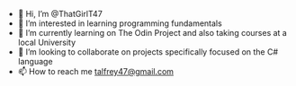 - 👋 Hi, I’m @ThatGirlT47
- 👀 I’m interested in learning programming fundamentals
- 🌱 I’m currently learning on The Odin Project and also taking courses at a local University
- 💞️ I’m looking to collaborate on projects specifically focused on the C# language
- 📫 How to reach me talfrey47@gmail.com

<!---
ThatGirlT47/ThatGirlT47 is a ✨ special ✨ repository because its `README.md` (this file) appears on your GitHub profile.
You can click the Preview link to take a look at your changes.
--->
